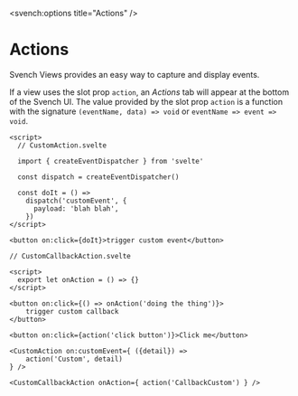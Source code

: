<script>
   import { View } from 'svench';
   import CustomAction from './CustomAction.svelte';
   import CustomCallbackAction from './CustomCallbackAction.svelte';

</script>

<svench:options title="Actions" />

# Actions

Svench Views provides an easy way to capture and display events. 

If a view uses the slot prop `action`, an *Actions* tab will appear at the bottom of the Svench UI. The value provided by the slot prop `action` is a function with the signature `(eventName, data) => void` or `eventName => event => void`. 

```svelte
<script>
  // CustomAction.svelte

  import { createEventDispatcher } from 'svelte'

  const dispatch = createEventDispatcher()

  const doIt = () =>
    dispatch('customEvent', {
      payload: 'blah blah',
    })
</script>

<button on:click={doIt}>trigger custom event</button>
```

```
// CustomCallbackAction.svelte

<script>
  export let onAction = () => {}
</script>

<button on:click={() => onAction('doing the thing')}>
    trigger custom callback
</button>
```

<View name="action" let:action>

    <button on:click={action('click button')}>Click me</button>

    <CustomAction on:customEvent={ ({detail}) =>
        action('Custom', detail)
    } />

    <CustomCallbackAction onAction={ action('CallbackCustom') } />

</View>


